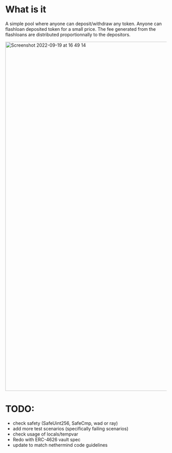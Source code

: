 # What is it

A simple pool where anyone can deposit/withdraw any token.
Anyone can flashloan deposited token for a small price.
The fee generated from the flashloans are distributed proportionnally to the depositors.

<img width="1089" alt="Screenshot 2022-09-19 at 16 49 14" src="https://user-images.githubusercontent.com/5071029/191113798-0add61f1-fb0e-4d19-909a-e62b915d2315.png">

# TODO:

- check safety (SafeUint256, SafeCmp, wad or ray)
- add more test scenarios (specifically failing scenarios)
- check usage of locals/tempvar
- Redo with ERC-4626 vault spec
- update to match nethermind code guidelines

